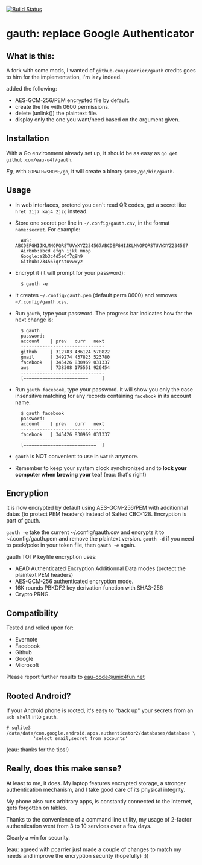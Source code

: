 [![Build Status](https://travis-ci.org/pcarrier/gauth.png?branch=master)](https://travis-ci.org/pcarrier/gauth)

gauth: replace Google Authenticator
===================================

What is this:
-------------
A fork with some mods, I wanted of `github.com/pcarrier/gauth` credits goes to him for the implementation, I'm lazy indeed.

added the following: 
- AES-GCM-256/PEM encrypted file by default.
- create the file with 0600 permissions.
- delete (unlink()) the plaintext file.
- display only the one you want/need based on the argument given.


Installation
------------

With a Go environment already set up, it should be as easy as `go get github.com/eau-u4f/gauth`.

*Eg,* with `GOPATH=$HOME/go`, it will create a binary `$HOME/go/bin/gauth`.

Usage
-----

- In web interfaces, pretend you can't read QR codes, get a secret like `hret 3ij7 kaj4 2jzg` instead.
- Store one secret per line in `~/.config/gauth.csv`, in the format `name:secret`. For example:

        AWS:   ABCDEFGHIJKLMNOPQRSTUVWXYZ234567ABCDEFGHIJKLMNOPQRSTUVWXYZ234567
        Airbnb:abcd efgh ijkl mnop
        Google:a2b3c4d5e6f7g8h9
        Github:234567qrstuvwxyz

- Encrypt it (it will prompt for your password):

        $ gauth -e

- It creates `~/.config/gauth.pem` (default perm 0600) and removes `~/.config/gauth.csv`.

- Run `gauth`, type your password. The progress bar indicates how far the next change is:

        $ gauth
        password: 
        account    | prev   curr   next  
        -------------------------------
        github     | 312783 436124 570822
        gmail      | 349274 437823 523780
        facebook   | 345426 830969 031337
        aws        | 738308 175551 926454
        -------------------------------
        [========================     ]

- Run `gauth facebook`, type your password. It will show you only the case
  insensitive matching for any records containing `facebook` in its account name.

        $ gauth facebook
        password: 
        account    | prev   curr   next  
        -------------------------------
        facebook   | 345426 830969 031337
        -------------------------------
        [===========================  ]


- `gauth` is NOT convenient to use in `watch` anymore.
- Remember to keep your system clock synchronized and to **lock your computer when brewing your tea!** (eau: that's right)

Encryption
----------

it is now encrypted by default using AES-GCM-256/PEM with additionnal datas (to protect PEM headers) instead of Salted CBC-128.
Encryption is part of gauth.

`gauth -e` take the current ~/.config/gauth.csv and encrypts it to ~/.config/gauth.pem and remove the plaintext version.
`gauth -d` if you need to peek/poke in your token file, then `gauth -e` again.

gauth TOTP keyfile encryption uses:
- AEAD Authenticated Encryption Additionnal Data modes (protect the plaintext PEM headers)
- AES-GCM-256 authenticated encryption mode.
- 16K rounds PBKDF2 key derivation function with SHA3-256
- Crypto PRNG.

Compatibility
-------------

Tested and relied upon for:

- Evernote
- Facebook
- Github
- Google
- Microsoft

Please report further results to eau-code@unix4fun.net

Rooted Android?
---------------

If your Android phone is rooted, it's easy to "back up" your secrets from an `adb shell` into `gauth`.

    # sqlite3 /data/data/com.google.android.apps.authenticator2/databases/database \
              'select email,secret from accounts'

(eau: thanks for the tips!)

Really, does this make sense?
-----------------------------

At least to me, it does. My laptop features encrypted storage, a stronger authentication mechanism,
and I take good care of its physical integrity.

My phone also runs arbitrary apps, is constantly connected to the Internet, gets forgotten on tables.

Thanks to the convenience of a command line utility, my usage of 2-factor authentication went from
3 to 10 services over a few days.

Clearly a win for security.

(eau: agreed with pcarrier just made a couple of changes to match my needs and improve the encryption security (hopefully) :))
